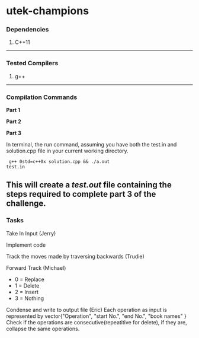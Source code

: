 # utek-champions

### Dependencies

1. C++11 
---
### Tested Compilers

1. g++
---
### Compilation Commands

**Part 1**

**Part 2**

**Part 3**

In terminal, the run command, assuming you have both the test.in and solution.cpp file in your current working directory.

<code> g++ 0std=c++0x solution.cpp && ./a.out test.in</code>

This will create a *test.out* file containing the steps required to complete part 3 of the challenge.
---
### Tasks

Take In Input (Jerry)

Implement code

Track the moves made by traversing backwards (Trudie)

Forward Track (Michael)

 - 0 = Replace
 - 1 = Delete
 - 2 = Insert
 - 3 = Nothing

Condense and write to output file (Eric)
Each operation as input is represented by vector{"Operation", "start No.", "end No.", "book names" }
Check if the operations are consecutive(repeatitive for delete), if they are, collapse the same operations. 
